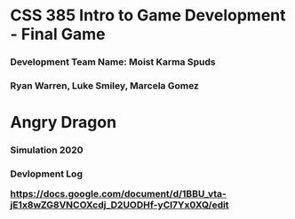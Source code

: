 # CSS 385 Intro to Game Development - Final Game
  <h3> Development Team Name: Moist Karma Spuds
    <h3> Ryan Warren, Luke Smiley, Marcela Gomez
      
     
<h1> Angry Dragon 

<h3> Simulation 2020 
  
  <h3> Devlopment Log
  
  
<https://docs.google.com/document/d/1BBU_vta-jE1x8wZG8VNCOXcdj_D2UODHf-yCI7Yx0XQ/edit>
  
  

 
  
  
     
